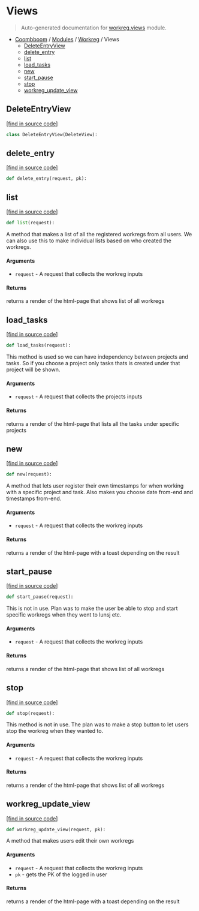 # Views

> Auto-generated documentation for [workreg.views](..\..\workreg\views.py) module.

- [Coombboom](..\README.md#coombboom-index) / [Modules](..\MODULES.md#coombboom-modules) / [Workreg](index.md#workreg) / Views
    - [DeleteEntryView](#deleteentryview)
    - [delete_entry](#delete_entry)
    - [list](#list)
    - [load_tasks](#load_tasks)
    - [new](#new)
    - [start_pause](#start_pause)
    - [stop](#stop)
    - [workreg_update_view](#workreg_update_view)

## DeleteEntryView

[[find in source code]](..\..\workreg\views.py#L203)

```python
class DeleteEntryView(DeleteView):
```

## delete_entry

[[find in source code]](..\..\workreg\views.py#L209)

```python
def delete_entry(request, pk):
```

## list

[[find in source code]](..\..\workreg\views.py#L120)

```python
def list(request):
```

A method that makes a list of all the registered workregs from all users. We can also use this to
make individual lists based on who created the workregs.

#### Arguments

- `request` - A request that collects the workreg inputs

#### Returns

returns a render of the html-page that shows list of all workregs

## load_tasks

[[find in source code]](..\..\workreg\views.py#L217)

```python
def load_tasks(request):
```

This method is used so we can have independency between projects and tasks. So if you choose a project
only tasks thats is created under that project will be shown.

#### Arguments

- `request` - A request that collects the projects inputs

#### Returns

returns a render of the html-page that lists all the tasks under specific projects

## new

[[find in source code]](..\..\workreg\views.py#L22)

```python
def new(request):
```

A method that lets user register their own timestamps for when working with a specific
project and task. Also makes you choose date from-end and timestamps from-end.

#### Arguments

- `request` - A request that collects the workreg inputs

#### Returns

returns a render of the html-page with a toast depending on the result

## start_pause

[[find in source code]](..\..\workreg\views.py#L178)

```python
def start_pause(request):
```

This is not in use. Plan was to make the user be able to stop and start specific workregs when
they went to lunsj etc.

#### Arguments

- `request` - A request that collects the workreg inputs

#### Returns

returns a render of the html-page that shows list of all workregs

## stop

[[find in source code]](..\..\workreg\views.py#L151)

```python
def stop(request):
```

This method is not in use. The plan was to make a stop button to let users stop the workreg when they
wanted to.

#### Arguments

- `request` - A request that collects the workreg inputs

#### Returns

returns a render of the html-page that shows list of all workregs

## workreg_update_view

[[find in source code]](..\..\workreg\views.py#L101)

```python
def workreg_update_view(request, pk):
```

A method that makes users edit their own workregs

#### Arguments

- `request` - A request that collects the workreg inputs
- `pk` - gets the PK of the logged in user

#### Returns

returns a render of the html-page with a toast depending on the result
